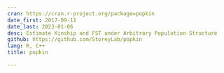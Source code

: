 ```yaml
---
cran: https://cran.r-project.org/package=popkin
date_first: 2017-09-11
date_last: 2023-01-06
desc: Estimate Kinship and FST under Arbitrary Population Structure
github: https://github.com/StoreyLab/popkin
lang: R, C++
title: popkin

---
```

